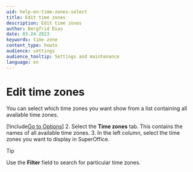 ```yaml
---
uid: help-en-time-zones-select
title: Edit time zones
description: Edit time zones
author: Bergfrid Dias
date: 03.24.2023
keywords: time zone
content_type: howto
audience: settings
audience_tooltip: Settings and maintenance
language: en
---
```


# Edit time zones

You can select which time zones you want show from a list containing all available time zones.

[!include[Go to Options](../includes/open-options.md)]
2. Select the **Time zones** tab. This contains the names of all available time zones.
3. In the left column, select the time zones you want to display in SuperOffice.

> [!TIP]
> Use the **Filter** field to search for particular time zones.
